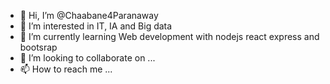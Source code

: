 - 👋 Hi, I’m @Chaabane4Paranaway
- 👀 I’m interested in IT, IA and Big data
- 🌱 I’m currently learning Web development with nodejs react express and bootsrap
- 💞️ I’m looking to collaborate on ...
- 📫 How to reach me ...

<!---
Chaabane4Paranaway/Chaabane4Paranaway is a ✨ special ✨ repository because its `README.md` (this file) appears on your GitHub profile.
You can click the Preview link to take a look at your changes.
--->
